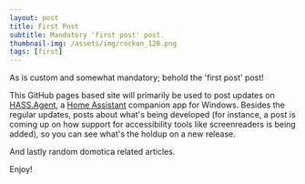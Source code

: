 ```yaml
---
layout: post
title: First Post
subtitle: Mandatory 'first post' post.
thumbnail-img: /assets/img/rockon_128.png
tags: [first]
---
```


As is custom and somewhat mandatory; behold the 'first post' post! 

This GitHub pages based site will primarily be used to post updates on [HASS.Agent](https://github.com/LAB02-Research/HASS.Agent), a [Home Assistant](https://www.home-assistant.io) companion app for Windows. Besides the regular updates, posts about what's being developed (for instance, a post is coming up on how support for accessibility tools like screenreaders is being added), so you can see what's the holdup on a new release. 

And lastly random domotica related articles. 

Enjoy!
